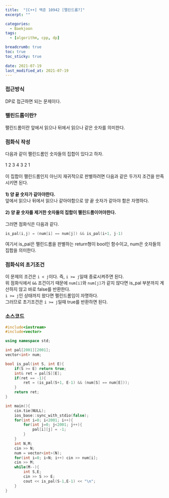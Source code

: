 ```yaml
---
title:  "[C++] 백준 10942 [팰린드롬?]"
excerpt: ""

categories:
  - Baekjoon
tags:
  - [algorithm, cpp, dp]

breadcrumb: true
toc: true
toc_sticky: true
 
date: 2021-07-19
last_modified_at: 2021-07-19
---
```

### 접근방식
DP로 접근하면 되는 문제이다.<br>

### 팰린드롬이란?
팰린드롬이란 앞에서 읽으나 뒤에서 읽으나 같은 숫자를 의미한다.<br>

### 점화식 작성
다음과 같이 팰린드롬인 숫자들의 집합이 있다고 하자.<br>
<br>
1 2 3 4 3 2 1<br>
<br>
이 집합이 팰린드롬인지 아닌지 재귀적으로 판별하려면 다음과 같은 두가지 조건을 만족시키면 된다.<br>
<br>
**1) 양 끝 숫자가 같아야한다.**<br>
앞에서 읽으나 뒤에서 읽으나 같아야함으로 양 끝 숫자가 같아야 함은 자명하다.<br>
<br>
**2) 양 끝 숫자를 제거한 숫자들의 집합이 팰린드롬이어야한다.**<br>
<br>
그러면 점화식은 다음과 같다.<br>
```cpp
is_pal(i,j) = (num[i] == num[j]) && is_pal(i+1, j-1)
```
여기서 is_pal은 팰린드롬을 판별하는 return형이 bool인 함수이고, num은 숫자들의 집합을 의미한다.<br>

### 점화식의 초기조건
이 문제의 조건은 `i < j`이다. 즉, `i >= j`일때 종료시켜주면 된다.<br>
위 점화식에서 `&&` 조건이기 때문에 `num[i]`와 `num[j]`가 같지 않다면 is_pal 부분까지 계산하지 않고 바로 false를 반환한다.<br>
`i >= j`인 상태까지 왔다면 펠린드롬임이 자명하다.<br>
그러므로 초기조건은 `i >= j`일때 true를 반환하면 된다.<br>

### 소스코드
```cpp
#include<iostream>
#include<vector>

using namespace std;

int pal[2001][2001];
vector<int> num;

bool is_pal(int S, int E){
    if(S >= E) return true;
    int& ret = pal[S][E];
    if(ret == -1){
        ret = (is_pal(S+1, E-1) && (num[S] == num[E]));
    }
    return ret;
}

int main(){
    cin.tie(NULL);
    ios_base::sync_with_stdio(false);
    for(int i=0; i<2001; i++){
        for(int j=0; j<2001; j++){
            pal[i][j] = -1;
        }
    }
    int N,M;
    cin >> N;
    num = vector<int>(N);
    for(int i=0; i<N; i++) cin >> num[i];
    cin >> M;
    while(M--){
        int S,E;
        cin >> S >> E;
        cout << is_pal(S-1,E-1) << "\n";
    }
}
```